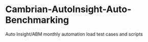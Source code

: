 # Cambrian-AutoInsight-Auto-Benchmarking
Auto Insight/ABM monthly  automation load test cases and scripts

